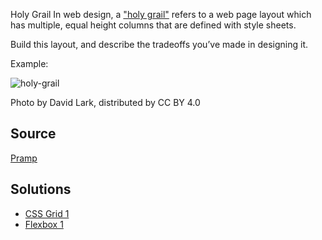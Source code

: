 Holy Grail
In web design, a ["holy grail"](https://en.wikipedia.org/wiki/Holy_grail_(web_design)) refers to a web page layout which has multiple, equal height columns that are defined with style sheets.

Build this layout, and describe the tradeoffs you’ve made in designing it.

Example:

![holy-grail](https://upload.wikimedia.org/wikipedia/commons/thumb/4/42/UnholyGrail.svg/621px-UnholyGrail.svg.png)

Photo by David Lark, distributed by CC BY 4.0

## Source

[Pramp](https://www.pramp.com/)

## Solutions

- [CSS Grid 1](css-grid-1)
- [Flexbox 1](flexbox-1)